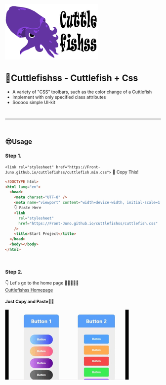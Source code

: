 <a href="https://front-juno.github.io/cuttlefishss/" target="_blank"><img src="image/cuttlefishss.png" width="300px"></a>

# **🦑Cuttlefishss** - Cuttlefish + Css

- A variety of "CSS" toolbars, such as the color change of a Cuttlefish<br/>
- Implement with only specified class attributes
- Sooooo simple UI-kit

<br/>

---

<br/>

## **😎Usage**

### **Step 1.**

`<link rel="stylesheet" href="https://Front-Juno.github.io/cuttlefishss/cuttlefish.min.css">` 📝 Copy This!

```html
<!DOCTYPE html>
<html lang="en">
  <head>
    <meta charset="UTF-8" />
    <meta name="viewport" content="width=device-width, initial-scale=1.0" />
    👇 Paste Here
    <link
      rel="stylesheet"
      href="https://Front-Juno.github.io/cuttlefishss/cuttlefish.css"
    />
    <title>Start Project</title>
  </head>
  <body></body>
</html>
```

<br/>

### **Step 2.**

👇 Let's go to the home page 🏃‍♀️🏃‍♂️💨<br/>
<a href="https://front-juno.github.io/cuttlefishss/" target="_blank">Cuttlefishss Homepage</a>

#### Just Copy and Paste💁‍♂️

<img src="image/usage.gif">

